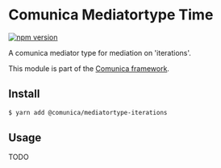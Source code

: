 # Comunica Mediatortype Time

[![npm version](https://badge.fury.io/js/%40comunica%2Fmediatortype-iterations.svg)](https://www.npmjs.com/package/@comunica/mediatortype-iterations)

A comunica mediator type for mediation on 'iterations'. 

This module is part of the [Comunica framework](https://github.com/comunica/comunica).

## Install

```bash
$ yarn add @comunica/mediatortype-iterations
```

## Usage

TODO
